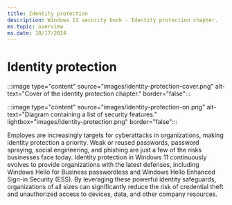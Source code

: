 ```yaml
---
title: Identity protection
description: Windows 11 security book - Identity protection chapter.
ms.topic: overview
ms.date: 10/17/2024
---
```


# Identity protection

:::image type="content" source="images/identity-protection-cover.png" alt-text="Cover of the identity protection chapter." border="false":::

:::image type="content" source="images/identity-protection-on.png" alt-text="Diagram containing a list of security features." lightbox="images/identity-protection.png" border="false":::

Employes are increasingly targets for cyberattacks in organizations, making identity protection a priority. Weak or reused passwords, password spraying, social engineering, and phishing are just a few of the risks businesses face today. Identity protection in Windows 11 continuously evolves to provide organizations with the latest defenses, including Windows Hello for Business passwordless and Windows Hello Enhanced Sign-in Security (ESS). By leveraging these powerful identity safeguards, organizations of all sizes can significantly reduce the risk of credential theft and unauthorized access to devices, data, and other company resources.
